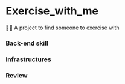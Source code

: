 # Exercise_with_me
🏃🏻 A project to find someone to exercise with

### Back-end skill

### Infrastructures

### Review
